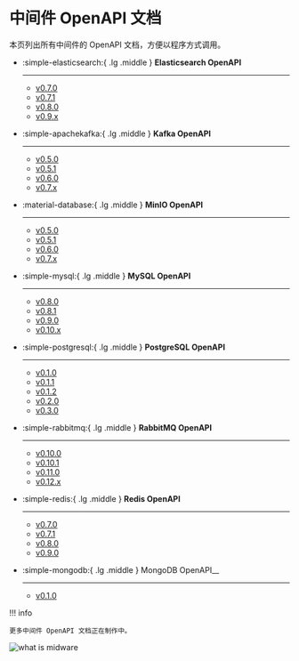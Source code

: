 # 中间件 OpenAPI 文档

本页列出所有中间件的 OpenAPI 文档，方便以程序方式调用。

<div class="grid cards" markdown>

-   :simple-elasticsearch:{ .lg .middle } __Elasticsearch OpenAPI__

    ---

    - [v0.7.0](./mcamel/elasticsearch-v0.7.0.md)
    - [v0.7.1](./mcamel/elasticsearch-v0.7.1.md)
    - [v0.8.0](./mcamel/elasticsearch-v0.8.0.md)
    - [v0.9.x](./mcamel/elasticsearch-v0.9.0.md)

-   :simple-apachekafka:{ .lg .middle } __Kafka OpenAPI__

    ---

    - [v0.5.0](./mcamel/kafka-v0.5.0.md)
    - [v0.5.1](./mcamel/kafka-v0.5.1.md)
    - [v0.6.0](./mcamel/kafka-v0.6.0.md)
    - [v0.7.x](./mcamel/kafka-v0.7.0.md)

-   :material-database:{ .lg .middle } __MinIO OpenAPI__

    ---

    - [v0.5.0](./mcamel/minio-v0.5.0.md)
    - [v0.5.1](./mcamel/minio-v0.5.1.md)
    - [v0.6.0](./mcamel/minio-v0.6.0.md)
    - [v0.7.x](./mcamel/minio-v0.7.0.md)

-   :simple-mysql:{ .lg .middle } __MySQL OpenAPI__

    ---

    - [v0.8.0](./mcamel/mysql-v0.8.0.md)
    - [v0.8.1](./mcamel/mysql-v0.8.1.md)
    - [v0.9.0](./mcamel/mysql-v0.9.0.md)
    - [v0.10.x](./mcamel/mysql-v0.10.0.md)

-   :simple-postgresql:{ .lg .middle } __PostgreSQL OpenAPI__

    ---

    - [v0.1.0](./mcamel/postgresql-v0.1.0.md)
    - [v0.1.1](./mcamel/postgresql-v0.1.1.md)
    - [v0.1.2](./mcamel/postgresql-v0.1.2.md)
    - [v0.2.0](./mcamel/postgresql-v0.2.0.md)
    - [v0.3.0](./mcamel/postgresql-v0.3.0.md)

-   :simple-rabbitmq:{ .lg .middle } __RabbitMQ OpenAPI__

    ---

    - [v0.10.0](./mcamel/rabbitmq-v0.10.0.md)
    - [v0.10.1](./mcamel/rabbitmq-v0.10.1.md)
    - [v0.11.0](./mcamel/rabbitmq-v0.11.0.md)
    - [v0.12.x](./mcamel/rabbitmq-v0.12.0.md)

-   :simple-redis:{ .lg .middle } __Redis OpenAPI__

    ---

    - [v0.7.0](./mcamel/redis-v0.7.0.md)
    - [v0.7.1](./mcamel/redis-v0.7.1.md)
    - [v0.8.0](./mcamel/redis-v0.8.0.md)
    - [v0.9.0](./mcamel/redis-v0.9.0.md)

-   :simple-mongodb:{ .lg .middle } MongoDB OpenAPI__

    ---

    - [v0.1.0](./mcamel/mongodb-v0.1.0.md)

</div>

!!! info

    更多中间件 OpenAPI 文档正在制作中。

![what is midware](https://docs.daocloud.io/daocloud-docs-images/docs/openapi/images/middleware02.jpeg)
